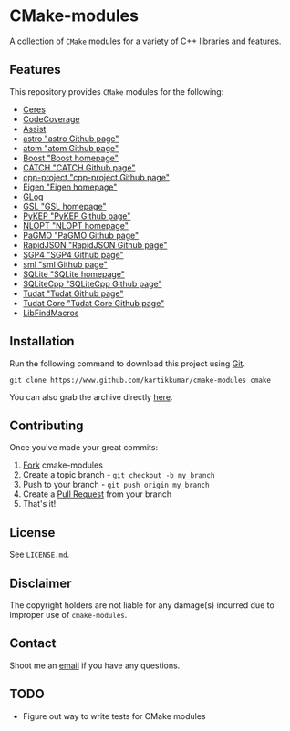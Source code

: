 CMake-modules
===

A collection of `CMake` modules for a variety of C++ libraries and features.

Features
------

This repository provides `CMake` modules for the following:

  - [Ceres](#)
  - [CodeCoverage](#)
  - [Assist](#)
  - [astro "astro Github page"](https://github.com/astropnp/astro)
  - [atom "atom Github page"](https://github.com/kartikkumar/atom)
  - [Boost "Boost homepage"](https://boost.org)
  - [CATCH "CATCH Github page"](https://github.com/philsquared/Catch)
  - [cpp-project "cpp-project Github page"](https://github.com/kartikkumar/cpp-project)
  - [Eigen "Eigen homepage"](#)
  - [GLog](#)
  - [GSL "GSL homepage"](#)
  - [PyKEP "PyKEP Github page"](https://github.com/esa/pykep)
  - [NLOPT "NLOPT homepage"](#)
  - [PaGMO "PaGMO Github page"](https://github.com/esa/pagmo)
  - [RapidJSON "RapidJSON Github page"](https://github.com/#)
  - [SGP4 "SGP4 Github page"](https://github.com/kartikkumar/sgp4-deorbit)
  - [sml "sml Github page"](https://github/astropnp/sml)
  - [SQLite "SQLite homepage"](#)
  - [SQLiteCpp "SQLiteCpp Github page"](https://github.com/#)
  - [Tudat "Tudat Github page"](https://github.com/Tudat/#)
  - [Tudat Core "Tudat Core Github page"](https://github.com/Tudat/#)
  - [LibFindMacros](#)

Installation
------

Run the following command to download this project using [Git](http://git-scm.com).

    git clone https://www.github.com/kartikkumar/cmake-modules cmake

You can also grab the archive directly [here](#).

Contributing
------------

Once you've made your great commits:

1. [Fork](https://github.com/kartikkumar/cmake-modules/fork) cmake-modules
2. Create a topic branch - `git checkout -b my_branch`
3. Push to your branch - `git push origin my_branch`
4. Create a [Pull Request](http://help.github.com/pull-requests/) from your branch
5. That's it!

License
------

See `LICENSE.md`.

Disclaimer
------

The copyright holders are not liable for any damage(s) incurred due to improper use of `cmake-modules`.

Contact
------

Shoot me an [email](mailto:me@kartikkumar.com?subject=cmake-modules) if you have any questions.

TODO
------

 - Figure out way to write tests for CMake modules
